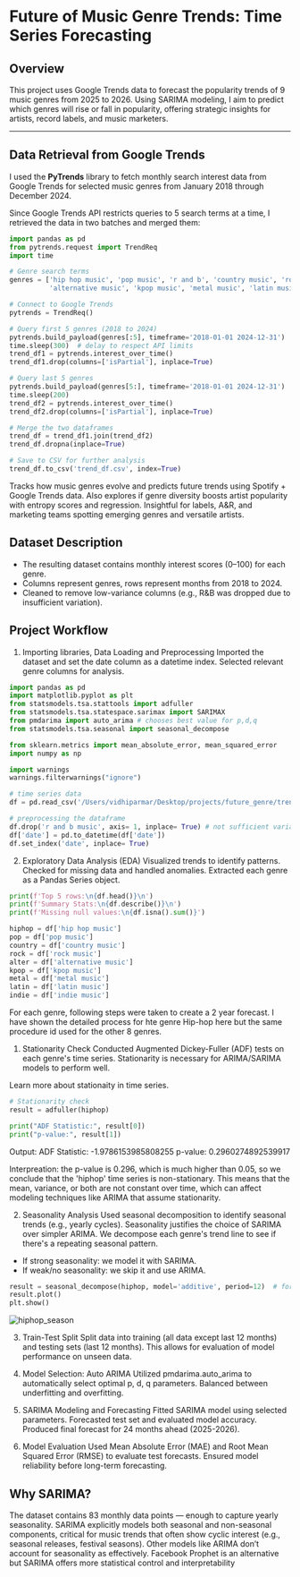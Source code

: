 # Future of Music Genre Trends: Time Series Forecasting

## Overview
This project uses Google Trends data to forecast the popularity trends of 9 music genres from 2025 to 2026. Using SARIMA modeling, I aim to predict which genres will rise or fall in popularity, offering strategic insights for artists, record labels, and music marketers.

---

## Data Retrieval from Google Trends

I used the **PyTrends** library to fetch monthly search interest data from Google Trends for selected music genres from January 2018 through December 2024.

Since Google Trends API restricts queries to 5 search terms at a time, I retrieved the data in two batches and merged them:

```python
import pandas as pd
from pytrends.request import TrendReq
import time

# Genre search terms
genres = ['hip hop music', 'pop music', 'r and b', 'country music', 'rock music',
          'alternative music', 'kpop music', 'metal music', 'latin music', 'indie music']

# Connect to Google Trends
pytrends = TrendReq()

# Query first 5 genres (2018 to 2024)
pytrends.build_payload(genres[:5], timeframe='2018-01-01 2024-12-31')
time.sleep(300)  # delay to respect API limits
trend_df1 = pytrends.interest_over_time()
trend_df1.drop(columns=['isPartial'], inplace=True)

# Query last 5 genres
pytrends.build_payload(genres[5:], timeframe='2018-01-01 2024-12-31')
time.sleep(200)
trend_df2 = pytrends.interest_over_time()
trend_df2.drop(columns=['isPartial'], inplace=True)

# Merge the two dataframes
trend_df = trend_df1.join(trend_df2)
trend_df.dropna(inplace=True)

# Save to CSV for further analysis
trend_df.to_csv('trend_df.csv', index=True) 
```
Tracks how music genres evolve and predicts future trends using Spotify + Google Trends data. Also explores if genre diversity boosts artist popularity with entropy scores and regression. Insightful for labels, A&R, and marketing teams spotting emerging genres and versatile artists.

## Dataset Description
- The resulting dataset contains monthly interest scores (0–100) for each genre.
- Columns represent genres, rows represent months from 2018 to 2024.
- Cleaned to remove low-variance columns (e.g., R&B was dropped due to insufficient variation).

## Project Workflow

1. Importing libraries, Data Loading and Preprocessing
Imported the dataset and set the date column as a datetime index.
Selected relevant genre columns for analysis.

```python
import pandas as pd
import matplotlib.pyplot as plt
from statsmodels.tsa.stattools import adfuller
from statsmodels.tsa.statespace.sarimax import SARIMAX
from pmdarima import auto_arima # chooses best value for p,d,q 
from statsmodels.tsa.seasonal import seasonal_decompose

from sklearn.metrics import mean_absolute_error, mean_squared_error
import numpy as np

import warnings
warnings.filterwarnings("ignore")

# time series data
df = pd.read_csv('/Users/vidhiparmar/Desktop/projects/future_genre/trend_data/trend_df.csv')

# preprocessing the dataframe
df.drop('r and b music', axis= 1, inplace= True) # not sufficient variation in the column - r and b music
df['date'] = pd.to_datetime(df['date'])
df.set_index('date', inplace= True)
```

2. Exploratory Data Analysis (EDA)
Visualized trends to identify patterns.
Checked for missing data and handled anomalies.
Extracted each genre as a Pandas Series object. 

```python
print(f'Top 5 rows:\n{df.head()}\n')
print(f'Summary Stats:\n{df.describe()}\n')
print(f'Missing null values:\n{df.isna().sum()}')

hiphop = df['hip hop music']
pop = df['pop music']
country = df['country music']
rock = df['rock music']
alter = df['alternative music']
kpop = df['kpop music']
metal = df['metal music']
latin = df['latin music']
indie = df['indie music']
```

For each genre, following steps were taken to create a 2 year forecast. I have shown the detailed process for hte genre Hip-hop here but the same procedure id used for the other 8 genres.

1. Stationarity Check
Conducted Augmented Dickey-Fuller (ADF) tests on each genre's time series.
Stationarity is necessary for ARIMA/SARIMA models to perform well.

Learn more about stationaity in time series. 

```python
# Stationarity check 
result = adfuller(hiphop)

print("ADF Statistic:", result[0])
print("p-value:", result[1])
```
Output:
ADF Statistic: -1.9786153985808255
p-value: 0.2960274892539917

Interpreation:
the p-value is 0.296, which is much higher than 0.05, so we conclude that the 'hiphop' time series is non-stationary. This means that the mean, variance, or both are not constant over time, which can affect modeling techniques like ARIMA that assume stationarity.

2. Seasonality Analysis
Used seasonal decomposition to identify seasonal trends (e.g., yearly cycles).
Seasonality justifies the choice of SARIMA over simpler ARIMA.
We decompose each genre's trend line to see if there's a repeating seasonal pattern. 
- If strong seasonality: we model it with SARIMA.
- If weak/no seasonality: we skip it and use ARIMA.

```python
result = seasonal_decompose(hiphop, model='additive', period=12)  # for monthly data with yearly seasonality
result.plot()
plt.show()
```
![hiphop_season](https://github.com/user-attachments/assets/8f9ae497-7519-4656-bed5-ba3e70b70dab)


3. Train-Test Split
Split data into training (all data except last 12 months) and testing sets (last 12 months).
This allows for evaluation of model performance on unseen data.

4. Model Selection: Auto ARIMA
Utilized pmdarima.auto_arima to automatically select optimal p, d, q parameters.
Balanced between underfitting and overfitting.

5. SARIMA Modeling and Forecasting
Fitted SARIMA model using selected parameters.
Forecasted test set and evaluated model accuracy.
Produced final forecast for 24 months ahead (2025-2026).

6. Model Evaluation
Used Mean Absolute Error (MAE) and Root Mean Squared Error (RMSE) to evaluate test forecasts.
Ensured model reliability before long-term forecasting.

## Why SARIMA?

The dataset contains 83 monthly data points — enough to capture yearly seasonality.
SARIMA explicitly models both seasonal and non-seasonal components, critical for music trends that often show cyclic interest (e.g., seasonal releases, festival seasons).
Other models like ARIMA don’t account for seasonality as effectively.
Facebook Prophet is an alternative but SARIMA offers more statistical control and interpretability

